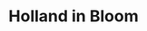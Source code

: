 ---
category: river
title: Holland in Bloom
class: holland-in-bloom
cruiseline: Saga River Cruises, Rex Rheni
special-info: Free Rail, coach or parking
price: 399
nights: 4
cruise-url: http://www.planetcruise.co.uk/saga-river-cruises/rex-rheni/29-march-2017/113984?referrersiteid=970
---